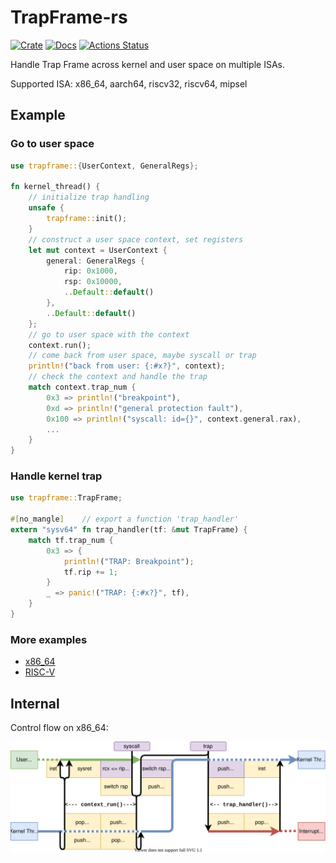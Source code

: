 # TrapFrame-rs

[![Crate](https://img.shields.io/crates/v/trapframe.svg)](https://crates.io/crates/trapframe)
[![Docs](https://docs.rs/trapframe/badge.svg)](https://docs.rs/trapframe)
[![Actions Status](https://github.com/rcore-os/trapframe-rs/workflows/CI/badge.svg)](https://github.com/rcore-os/trapframe-rs/actions)

Handle Trap Frame across kernel and user space on multiple ISAs.

Supported ISA: x86_64, aarch64, riscv32, riscv64, mipsel

## Example

### Go to user space

```rust
use trapframe::{UserContext, GeneralRegs};

fn kernel_thread() {
    // initialize trap handling
    unsafe {
        trapframe::init();
    }
    // construct a user space context, set registers
    let mut context = UserContext {
        general: GeneralRegs {
            rip: 0x1000,
            rsp: 0x10000,
            ..Default::default()
        },
        ..Default::default()
    };
    // go to user space with the context
    context.run();
    // come back from user space, maybe syscall or trap
    println!("back from user: {:#x?}", context);
    // check the context and handle the trap
    match context.trap_num {
        0x3 => println!("breakpoint"),
        0xd => println!("general protection fault"),
        0x100 => println!("syscall: id={}", context.general.rax),
        ...
    }
}
```

### Handle kernel trap

```rust
use trapframe::TrapFrame;

#[no_mangle]	// export a function 'trap_handler'
extern "sysv64" fn trap_handler(tf: &mut TrapFrame) {
    match tf.trap_num {
        0x3 => {
            println!("TRAP: Breakpoint");
            tf.rip += 1;
        }
        _ => panic!("TRAP: {:#x?}", tf),
    }
}
```

### More examples

* [x86_64](./examples/uefi)
* [RISC-V](./examples/riscv)

## Internal

Control flow on x86_64:

![x86_64](./docs/x86_64.svg)